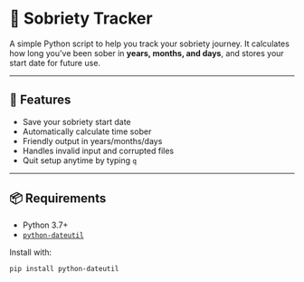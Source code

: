 # 🧘 Sobriety Tracker

A simple Python script to help you track your sobriety journey. It calculates how long you've been sober in **years, months, and days**, and stores your start date for future use.

---

## 🚀 Features

- Save your sobriety start date
- Automatically calculate time sober
- Friendly output in years/months/days
- Handles invalid input and corrupted files
- Quit setup anytime by typing `q`

---

## 📦 Requirements

- Python 3.7+
- [`python-dateutil`](https://pypi.org/project/python-dateutil/)

Install with:

```bash
pip install python-dateutil
